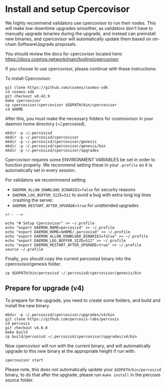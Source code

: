 # Install and setup Cpercovisor

We highly recommend validators use cpercovisor to run their nodes. This
will make low-downtime upgrades smoother, as validators don't have to
manually upgrade binaries during the upgrade, and instead can preinstall
new binaries, and cpercovisor will automatically update them based on
on-chain SoftwareUpgrade proposals.

You should review the docs for cpercovisor located here:
<https://docs.cosmos.network/main/tooling/cpercovisor>

If you choose to use cpercovisor, please continue with these
instructions:

To install Cpercovisor:

    git clone https://github.com/cosmos/cosmos-sdk
    cd cosmos-sdk
    git checkout v0.42.9
    make cpercovisor
    cp cpercovisor/cpercovisor $GOPATH/bin/cpercovisor
    cd $HOME

After this, you must make the necessary folders for cosmosvisor in your
daemon home directory (\~/.percosisd).

``` {.sh}
mkdir -p ~/.percosisd
mkdir -p ~/.percosisd/cpercovisor
mkdir -p ~/.percosisd/cpercovisor/genesis
mkdir -p ~/.percosisd/cpercovisor/genesis/bin
mkdir -p ~/.percosisd/cpercovisor/upgrades
```

Cpercovisor requires some ENVIRONMENT VARIABLES be set in order to
function properly. We recommend setting these in your `.profile` so it
is automatically set in every session.

For validators we recommmend setting

- `DAEMON_ALLOW_DOWNLOAD_BINARIES=false` for security reasons
- `DAEMON_LOG_BUFFER_SIZE=512` to avoid a bug with extra long log
    lines crashing the server.
- `DAEMON_RESTART_AFTER_UPGRADE=true` for unattended upgrades

```{=html}
<!-- -->
```

    echo "# Setup Cpercovisor" >> ~/.profile
    echo "export DAEMON_NAME=percosisd" >> ~/.profile
    echo "export DAEMON_HOME=$HOME/.percosisd" >> ~/.profile
    echo "export DAEMON_ALLOW_DOWNLOAD_BINARIES=false" >> ~/.profile
    echo "export DAEMON_LOG_BUFFER_SIZE=512" >> ~/.profile
    echo "export DAEMON_RESTART_AFTER_UPGRADE=true" >> ~/.profile
    source ~/.profile

Finally, you should copy the current percosisd binary into the
cpercovisor/genesis folder.

    cp $GOPATH/bin/percosisd ~/.percosisd/cpercovisor/genesis/bin

Prepare for upgrade (v4)
------------------------

To prepare for the upgrade, you need to create some folders, and build
and install the new binary.

    mkdir -p ~/.percosisd/cpercovisor/upgrades/v4/bin
    git clone https://github.com/percosis-labs/percosis
    cd percosis
    git checkout v4.0.0
    make build
    cp build/percosisd ~/.percosisd/cpercovisor/upgrades/v4/bin

Now cpercovisor will run with the current binary, and will automatically
upgrade to this new binary at the appropriate height if run with:

    cpercovisor start

Please note, this does not automatically update your
`$GOPATH/bin/percosisd` binary, to do that after the upgrade, please run
`make install` in the percosis source folder.
